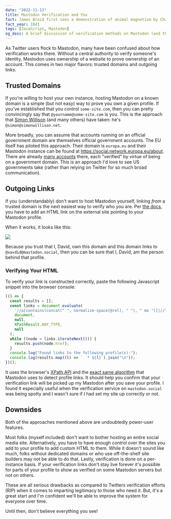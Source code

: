 ```yaml
---
date: "2022-11-13"
title: Mastodon Verification and You
fact: James Braid first sees a demonstration of animal magnetism by Charles Lafontaine, which leads to his study of the subject he eventually calls hypnotism.
fact_year: 1841
tags: [JavaScript, Mastodon]
og_desc: A brief discussion of verification methods on Mastodon (and their downsides).
---
```


As Twitter users flock to Mastodon, many have been confused about how verification works there. Without a central authority to verify someone's identity, Mastodon uses ownership of a website to prove ownership of an account. This comes in two major flavors: trusted domains and outgoing links.

## Trusted Domains

If you're willing to host your own instance, hosting Mastodon on a known domain is a simple (but not easy) way to prove you own a given profile. If you've established that you control `some-site.com`, then you can pretty convincingly say that `@yourname@some-site.com` is you. This is the approach that [Simon Willison](https://simonwillison.net/) (and many others) have taken: he's `@simon@simonwillison.net`.

More broadly, you can assume that accounts running on an official government domain are themselves official government accounts. The EU itself has piloted this approach. Their domain is `europa.eu` and their Mastodon instance can be found at https://social.network.europa.eu/about. There are already [many accounts](https://social.network.europa.eu/explore) there, each "verified" by virtue of being on a government domain. This is an approach I'd love to see US governments take (rather than relying on Twitter for so much broad communication).

## Outgoing Links

If you (understandably) don't want to host Mastodon yourself, linking _from_ a trusted domain is the next easiest way to verify who you are. Per [the docs](https://docs.joinmastodon.org/user/profile/#verification), you have to add an HTML link on the external site pointing to your Mastodon profile.

When it works, it looks like this:

![](./images/mastodon-profile.png)

Because you trust that I, David, own this domain and this domain links to `@xavdid@mastodon.social`, then you can be sure that I, David, am the person behind that profile.

### Verifying Your HTML

To verify your link is constructed correctly, paste the following Javascript snippet into the browser console:

```js
(() => {
  const results = [];
  const links = document.evaluate(
    '//a[contains(concat(" ", normalize-space(@rel), " "), " me ")]|//link[contains(concat(" ", normalize-space(@rel), " "), " me ")]',
    document,
    null,
    XPathResult.ANY_TYPE,
    null
  );
  while ((node = links.iterateNext())) {
    results.push(node.href);
  }
  console.log("Found links to the following profile(s):");
  console.log(results.map((l) => `  * ${l}`).join("\n"));
})();
```

It uses the browser's [XPath API](https://developer.mozilla.org/en-US/docs/Web/XPath) and the [exact same algorithm](https://github.com/mastodon/mastodon/blob/d26c1cb2fe145b8d56a9c15e110a917e6f63068b/app/services/verify_link_service.rb#L29) that Mastodon uses to detect profile links. It should help you confirm that your verification link will be picked up my Mastodon after you save your profile. I found it especially useful when the verification service on `mastodon.social` was being spotty and I wasn't sure if I had set my site up correctly or not.

## Downsides

Both of the approaches mentioned above are undoubtedly power-user features.

Most folks (myself included) don't want to bother hosting an entire social media site. Alternatively, you have to have enough control over the sites you add to your profile to add custom HTML to them. While it doesn't sound like much, folks without dedicated domains or who use off-the-shelf site builders may not be able to do that. Lastly, verification is done on a per-instance basis. If your verification links don't stay live forever it's possible for parts of your profile to show as verified on some Mastodon servers but not on others.

These are all serious drawbacks as compared to Twitters verification efforts (RIP) when it comes to imparting legitimacy to those who need it. But, it's a great start and I'm confident we'll be able to improve the system for everyone over time.

Until then, don't believe everything you see!
